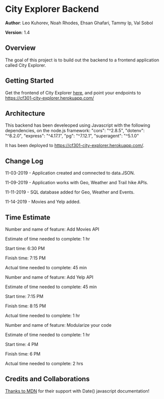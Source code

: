 # City Explorer Backend

**Author**: Leo Kuhorev, Noah Rhodes, Ehsan Ghafari, Tammy Ip, Val Sobol

**Version**: 1.4

## Overview
The goal of this project is to build out the backend to a frontend application called City Explorer. 

## Getting Started
Get the frontend of City Explorer [here](https://leokuhorev.github.io/city-explorer/), and point your endpoints to https://cf301-city-explorer.herokuapp.com/

## Architecture
This backend has been develeoped using Javascript with the following dependencies, on the node.js framework:
"cors": "^2.8.5",
"dotenv": "^8.2.0",
"express": "^4.17.1",
"pg": "^7.12.1",
"superagent": "^5.1.0"

It has been deployed to https://cf301-city-explorer.herokuapp.com/.

## Change Log
11-03-2019 - Application created and comnected to data.JSON.

11-09-2019 - Application works with Geo, Weather and Trail hike APIs.

11-11-2019 - SQL database added for Geo, Weather and Events.

11-14-2019 - Movies and Yelp added.



## Time Estimate

Number and name of feature: Add Movies API

Estimate of time needed to complete: 1 hr

Start time: 6:30 PM

Finish time: 7:15 PM

Actual time needed to complete: 45 min


Number and name of feature: Add Yelp API

Estimate of time needed to complete: 45 min

Start time: 7:15 PM

Finish time: 8:15 PM

Actual time needed to complete: 1 hr


Number and name of feature: Modularize your code

Estimate of time needed to complete: 1 hr

Start time: 4 PM

Finish time: 6 PM

Actual time needed to complete: 2 hrs



## Credits and Collaborations
[Thanks to MDN](https://developer.mozilla.org/en-US/docs/Web/JavaScript/Reference/Global_Objects/Date) for their support with Date() javascript documentation!  
